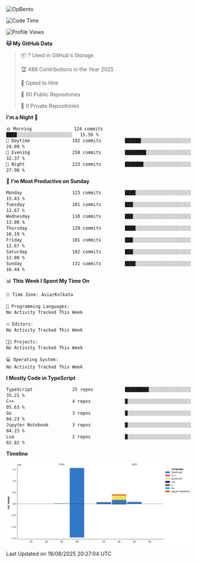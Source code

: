 ![OpBento](https://firebasestorage.googleapis.com/v0/b/smartkaksha-fe32c.appspot.com/o/opbento%2Fparthkapoor-dev3db8f.png?alt=media)

<!--START_SECTION:waka-->
![Code Time](http://img.shields.io/badge/Code%20Time-0%20secs-blue)

![Profile Views](http://img.shields.io/badge/Profile%20Views-0-blue)

**🐱 My GitHub Data** 

> 📦 ? Used in GitHub's Storage 
 > 
> 🏆 488 Contributions in the Year 2025
 > 
> 💼 Opted to Hire
 > 
> 📜 60 Public Repositories 
 > 
> 🔑 0 Private Repositories 
 > 
**I'm a Night 🦉** 

```text
🌞 Morning                124 commits         ████░░░░░░░░░░░░░░░░░░░░░   15.56 % 
🌆 Daytime                192 commits         ██████░░░░░░░░░░░░░░░░░░░   24.09 % 
🌃 Evening                258 commits         ████████░░░░░░░░░░░░░░░░░   32.37 % 
🌙 Night                  223 commits         ███████░░░░░░░░░░░░░░░░░░   27.98 % 
```
📅 **I'm Most Productive on Sunday** 

```text
Monday                   123 commits         ████░░░░░░░░░░░░░░░░░░░░░   15.43 % 
Tuesday                  101 commits         ███░░░░░░░░░░░░░░░░░░░░░░   12.67 % 
Wednesday                110 commits         ███░░░░░░░░░░░░░░░░░░░░░░   13.80 % 
Thursday                 129 commits         ████░░░░░░░░░░░░░░░░░░░░░   16.19 % 
Friday                   101 commits         ███░░░░░░░░░░░░░░░░░░░░░░   12.67 % 
Saturday                 102 commits         ███░░░░░░░░░░░░░░░░░░░░░░   12.80 % 
Sunday                   131 commits         ████░░░░░░░░░░░░░░░░░░░░░   16.44 % 
```


📊 **This Week I Spent My Time On** 

```text
🕑︎ Time Zone: Asia/Kolkata

💬 Programming Languages: 
No Activity Tracked This Week

🔥 Editors: 
No Activity Tracked This Week

🐱‍💻 Projects: 
No Activity Tracked This Week

💻 Operating System: 
No Activity Tracked This Week
```

**I Mostly Code in TypeScript** 

```text
TypeScript               25 repos            █████████░░░░░░░░░░░░░░░░   35.21 % 
C++                      4 repos             █░░░░░░░░░░░░░░░░░░░░░░░░   05.63 % 
Go                       3 repos             █░░░░░░░░░░░░░░░░░░░░░░░░   04.23 % 
Jupyter Notebook         3 repos             █░░░░░░░░░░░░░░░░░░░░░░░░   04.23 % 
Lua                      2 repos             █░░░░░░░░░░░░░░░░░░░░░░░░   02.82 % 
```



**Timeline**

![Lines of Code chart](https://raw.githubusercontent.com/ParthKapoor-dev/ParthKapoor-dev/main/assets/bar_graph.png)


 Last Updated on 18/08/2025 20:27:04 UTC
<!--END_SECTION:waka-->
